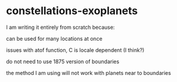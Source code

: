 # constellations-exoplanets

I am writing it entirely from scratch because:

can be used for many locations at once

issues with atof function, C is locale dependent (I think?)

do not need to use 1875 version of boundaries



the method I am using will not work with planets near to boundaries
